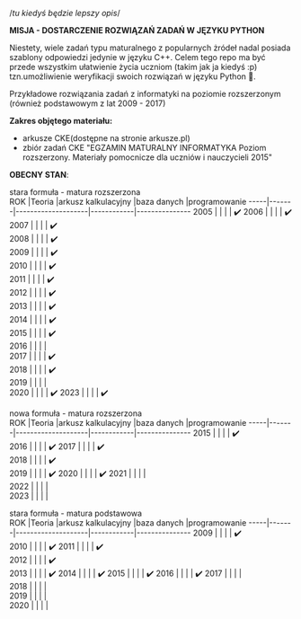 /*tu kiedyś będzie lepszy opis*/

<b>MISJA - DOSTARCZENIE ROZWIĄZAŃ ZADAŃ W JĘZYKU PYTHON</b>

Niestety, wiele zadań typu maturalnego z popularnych żródeł nadal posiada szablony odpowiedzi jedynie w języku C++. Celem tego repo ma być przede wszystkim ułatwienie życia uczniom (takim jak ja kiedyś :p) tzn.umożliwienie weryfikacji swoich rozwiązań w języku Python 🐍.

Przykładowe rozwiązania zadań z informatyki na poziomie rozszerzonym (również podstawowym z lat 2009 - 2017)

<b>Zakres objętego materiału: </b>
- arkusze CKE(dostępne na stronie arkusze.pl)
- zbiór zadań CKE "EGZAMIN MATURALNY INFORMATYKA Poziom rozszerzony. Materiały pomocnicze dla uczniów i nauczycieli 2015"


<b>OBECNY STAN</b>:

stara formuła - matura rozszerzona				
ROK	 |Teoria |arkusz kalkulacyjny |baza danych |programowanie
-----|-------|--------------------|------------|---------------
2005 |   		 |              			|			       |		  ✔️
2006 |   		 |              			|			       |		  ✔️
2007 |   		 |              			|			       |		  ✔️			  
2008 |   		 |              			|			       |		  ✔️			  
2009 |   		 |              			|			       |		  ✔️			  
2010 |   		 |              			|			       |		  ✔️		  
2011 |   		 |              			|			       |		  ✔️			  	
2012 |   		 |              			|			       |		  ✔️		  
2013 |   		 |              			|			       |		  ✔️	  
2014 |   		 |              			|			       |		  ✔️	  	
2015 |   		 |              			|			       |		  ✔️	  
2016 |   		 |              			|			       |		 
2017 |   		 |              			|			       |		  ✔️			  	
2018 |   		 |              			|			       |		  ✔️	  
2019 |   		 |              			|			       |		  
2020 |   		 |              			|			       |		  ✔️
2023 |   		 |              			|			       |		  ✔️

nowa formuła - matura rozszerzona				
ROK	 |Teoria |arkusz kalkulacyjny |baza danych |programowanie
-----|-------|--------------------|------------|---------------
2015 |   		 |              			|			       |		  ✔️	  
2016 |   		 |              			|			       |		  ✔️
2017 |   		 |              			|			       |		  ✔️		  	
2018 |   		 |              			|			       |		  ✔️  
2019 |   		 |              			|			       |		  ✔️
2020 |   		 |              			|			       |		  ✔️
2021 |   		 |              			|			       |		  
2022 |   		 |              			|			       |		  
2023 |   		 |              			|			       |		  

stara formuła - matura podstawowa		
ROK	 |Teoria |arkusz kalkulacyjny |baza danych |programowanie
-----|-------|--------------------|------------|---------------
2009 |   		 |              			|			       |		  ✔️	  
2010 |   		 |              			|			       |		  ✔️
2011 |   		 |              			|			       |		  ✔️			  	
2012 |   		 |              			|			       |		  ✔️	  
2013 |   		 |              			|			       |		  ✔️
2014 |   		 |              			|			       |		  ✔️
2015 |   		 |              			|			       |		  ✔️
2016 |   		 |              			|			       |		  ✔️
2017 |   		 |              			|			       |		  
2018 |   		 |              			|			       |		  
2019 |   		 |              			|			       |		  
2020 |   		 |              			|			       |		  

